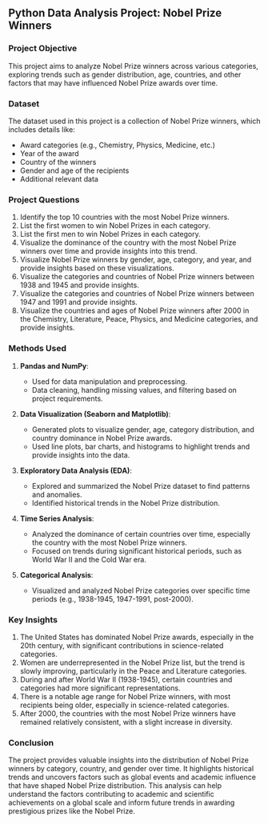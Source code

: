 ## **Python Data Analysis Project: Nobel Prize Winners**

### **Project Objective**
This project aims to analyze Nobel Prize winners across various categories, exploring trends such as gender distribution, age, countries, and other factors that may have influenced Nobel Prize awards over time.

### **Dataset**
The dataset used in this project is a collection of Nobel Prize winners, which includes details like:
- Award categories (e.g., Chemistry, Physics, Medicine, etc.)
- Year of the award
- Country of the winners
- Gender and age of the recipients
- Additional relevant data

### **Project Questions**
1. Identify the top 10 countries with the most Nobel Prize winners.
2. List the first women to win Nobel Prizes in each category.
3. List the first men to win Nobel Prizes in each category.
4. Visualize the dominance of the country with the most Nobel Prize winners over time and provide insights into this trend.
5. Visualize Nobel Prize winners by gender, age, category, and year, and provide insights based on these visualizations.
6. Visualize the categories and countries of Nobel Prize winners between 1938 and 1945 and provide insights.
7. Visualize the categories and countries of Nobel Prize winners between 1947 and 1991 and provide insights.
8. Visualize the countries and ages of Nobel Prize winners after 2000 in the Chemistry, Literature, Peace, Physics, and Medicine categories, and provide insights.

### **Methods Used**
1. **Pandas and NumPy**:
   - Used for data manipulation and preprocessing.
   - Data cleaning, handling missing values, and filtering based on project requirements.

2. **Data Visualization (Seaborn and Matplotlib)**:
   - Generated plots to visualize gender, age, category distribution, and country dominance in Nobel Prize awards.
   - Used line plots, bar charts, and histograms to highlight trends and provide insights into the data.

3. **Exploratory Data Analysis (EDA)**:
   - Explored and summarized the Nobel Prize dataset to find patterns and anomalies.
   - Identified historical trends in the Nobel Prize distribution.

4. **Time Series Analysis**:
   - Analyzed the dominance of certain countries over time, especially the country with the most Nobel Prize winners.
   - Focused on trends during significant historical periods, such as World War II and the Cold War era.

5. **Categorical Analysis**:
   - Visualized and analyzed Nobel Prize categories over specific time periods (e.g., 1938-1945, 1947-1991, post-2000).

### **Key Insights**
1. The United States has dominated Nobel Prize awards, especially in the 20th century, with significant contributions in science-related categories.
2. Women are underrepresented in the Nobel Prize list, but the trend is slowly improving, particularly in the Peace and Literature categories.
3. During and after World War II (1938-1945), certain countries and categories had more significant representations.
4. There is a notable age range for Nobel Prize winners, with most recipients being older, especially in science-related categories.
5. After 2000, the countries with the most Nobel Prize winners have remained relatively consistent, with a slight increase in diversity.

### **Conclusion**
The project provides valuable insights into the distribution of Nobel Prize winners by category, country, and gender over time. It highlights historical trends and uncovers factors such as global events and academic influence that have shaped Nobel Prize distribution.
This analysis can help understand the factors contributing to academic and scientific achievements on a global scale and inform future trends in awarding prestigious prizes like the Nobel Prize.
